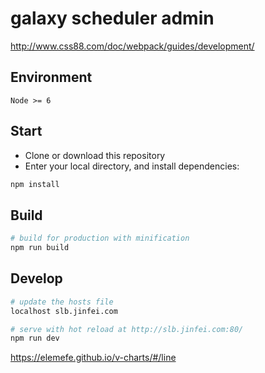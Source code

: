 # galaxy scheduler admin

http://www.css88.com/doc/webpack/guides/development/


## Environment

`Node >= 6`

## Start

 - Clone or download this repository
 - Enter your local directory, and install dependencies:

``` bash
npm install
```


## Build

``` bash
# build for production with minification
npm run build
```

## Develop

``` bash
# update the hosts file
localhost slb.jinfei.com

# serve with hot reload at http://slb.jinfei.com:80/
npm run dev
```
https://elemefe.github.io/v-charts/#/line
